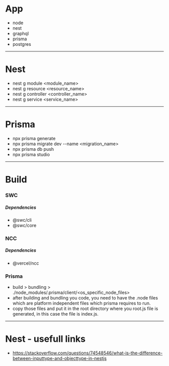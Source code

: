 # App

- node
- nest
- graphql
- prisma
- postgres

---

# Nest

- nest g module <module_name>
- nest g resource <resource_name>
- nest g controller <controller_name>
- nest g service <service_name>

---

# Prisma

- npx prisma generate
- npx prisma migrate dev --name <migration_name>
- npx prisma db push
- npx prisma studio

---

# Build

### SWC

##### Dependencies

- @swc/cli
- @swc/core

### NCC

##### Dependencies

- @vercel/ncc

### Prisma

- build > bundling > ./node_modules/.prisma/client/<os_specific_node_files>
- after building and bundling you code, you need to have the .node files which are platform independent files which prisma requires to run.
- copy those files and put it in the root directory where you root.js file is generated, in this case the file is index.js.

---

# Nest - usefull links

- https://stackoverflow.com/questions/74548546/what-is-the-difference-between-inputtype-and-objecttype-in-nestjs
